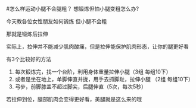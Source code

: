 #怎么样运动小腿不会腿粗？
想锻炼但怕小腿变粗怎么办?

今天教各位女性朋友如何锻炼 但小腿不会粗

那就是锻炼后拉伸

实际上，拉伸并不能减少肌肉酸痛，但是拉伸能保护肌肉形态，让你的腿更好看 

有3个比较好的方法

1. 每次锻炼完，找一个台阶，利用身体重量拉伸小腿（3组 每组10下）
2. 或者是坐在地上，单脚伸直并拢，用手去抓脚趾，拉伸小腿 （2组 每组10下）
3. 弓步，前脚膝盖不超过脚尖，后腿伸直（5次，每次5秒）

若拉伸到位，腿部肌肉会变得更好看，美腿就是这么来的哦 
> 